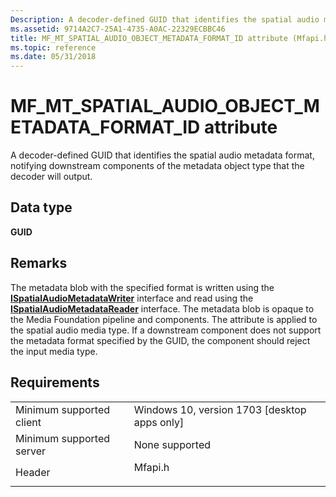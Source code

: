 ```yaml
---
Description: A decoder-defined GUID that identifies the spatial audio metadata format, notifying downstream components of the metadata object type that the decoder will output.
ms.assetid: 9714A2C7-25A1-4735-A0AC-22329ECBBC46
title: MF_MT_SPATIAL_AUDIO_OBJECT_METADATA_FORMAT_ID attribute (Mfapi.h)
ms.topic: reference
ms.date: 05/31/2018
---
```


# MF\_MT\_SPATIAL\_AUDIO\_OBJECT\_METADATA\_FORMAT\_ID attribute

A decoder-defined GUID that identifies the spatial audio metadata format, notifying downstream components of the metadata object type that the decoder will output.

## Data type

**GUID**

## Remarks

The metadata blob with the specified format is written using the [**ISpatialAudioMetadataWriter**](https://msdn.microsoft.com/library/Mt798197(v=VS.85).aspx) interface and read using the [**ISpatialAudioMetadataReader**](https://msdn.microsoft.com/library/Mt798191(v=VS.85).aspx) interface. The metadata blob is opaque to the Media Foundation pipeline and components. The attribute is applied to the spatial audio media type. If a downstream component does not support the metadata format specified by the GUID, the component should reject the input media type.

## Requirements



|                                     |                                                                                    |
|-------------------------------------|------------------------------------------------------------------------------------|
| Minimum supported client<br/> | Windows 10, version 1703 \[desktop apps only\]<br/>                          |
| Minimum supported server<br/> | None supported<br/>                                                          |
| Header<br/>                   | <dl> <dt>Mfapi.h</dt> </dl> |



 

 




